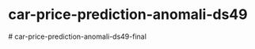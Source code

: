 # car-price-prediction-anomali-ds49
#   c a r - p r i c e - p r e d i c t i o n - a n o m a l i - d s 4 9 - f i n a l  
 